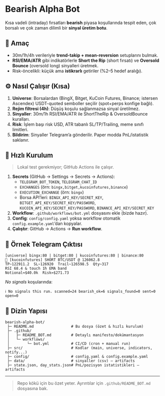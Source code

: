 # Bearish Alpha Bot

Kısa vadeli (intraday) fırsatları **bearish** piyasa koşullarında tespit eden, çok borsalı ve çok zaman dilimli bir **sinyal üretim botu**.

## 🎯 Amaç
- 30m/1h/4h verileriyle **trend-takip + mean-reversion** setuplarını bulmak.
- **RSI/EMA/ATR** gibi indikatörlerle **Short the Rip** (short fırsatı) ve **Oversold Bounce** (oversold long) sinyalleri üretmek.
- Risk-öncelikli: küçük ama **istikrarlı** getiriler (%2–5 hedef aralığı).

## ⚙️ Nasıl Çalışır (Kısa)
1. **Universe**: Borsalardan (BingX, Bitget, KuCoin Futures, Binance; istersen Ascendex) USDT-quoted semboller seçilir (spot+perps konfige bağlı).
2. **Rejim filtresi (4h)**: Düşüş koşulu sağlanmazsa sinyal üretilmez.
3. **Sinyaller**: 30m/1h RSI/EMA/ATR ile ShortTheRip & OversoldBounce kuralları.
4. **Risk**: İşlem başı risk USD, ATR tabanlı SL/TP/Trailing, meme sınıfı limitleri.
5. **Bildirim**: Sinyaller Telegram’a gönderilir. Paper modda PnL/istatistik saklanır.

## 🚀 Hızlı Kurulum
> Lokal test gerekmiyor; GitHub Actions ile çalışır.

1. **Secrets** (GitHub → Settings → Secrets → Actions):
   - `TELEGRAM_BOT_TOKEN`, `TELEGRAM_CHAT_ID`
   - `EXCHANGES` (örn: `bingx,bitget,kucoinfutures,binance`)
   - `EXECUTION_EXCHANGE` (örn: `bingx`)
   - Borsa API’leri: `BINGX_API_KEY/SECRET_KEY`, `BITGET_API_KEY/SECRET_KEY/PASSWORD`,
     `KUCOIN_API_KEY/SECRET_KEY/PASSWORD`, `BINANCE_API_KEY/SECRET_KEY`
2. **Workflow**: `.github/workflows/bot.yml` dosyasını ekle (bizde hazır).
3. **Config**: `config/config.yaml` yoksa workflow otomatik `config.example.yaml`’dan kopyalar.
4. **Çalıştır**: GitHub → Actions → **Run workflow**.

## 📲 Örnek Telegram Çıktısı
```
[universe] bingx:80 | bitget:80 | kucoinfutures:80 | binance:80
🔴 [kucoinfutures] SHORT BTC/USDT @ 126062.8
TP~122911.2  SL~126920  Trail~126598.5  Qty~317
RSI 68.4 & touch 1h EMA band
Notional≈$40.0k  Risk≈$271.73
```
_No signals_ koşularında:
```
ℹ️ No signals this run. scanned=24 bearish_ok=6 signals_found=0 sent=0 open=0
```

## 🧩 Dizin Yapısı
```
bearish-alpha-bot/
 ├─ README.md                 # Bu dosya (özet & hızlı kurulum)
 ├─ .github/
 │   ├─ README_BOT.md         # Detaylı manifesto/dokümantasyon
 │   └─ workflows/
 │        └─ bot.yml          # CI/CD (cron + manual run)
 ├─ src/                      # Kodlar (main, universe, indicators, notify...)
 ├─ config/                   # config.yaml & config.example.yaml
 ├─ data/                     # sinyaller (csv) – artifacts
 ├─ state.json, day_stats.json# PnL/pozisyon istatistikleri – artifacts
```

---

> Repo kökü için bu özet yeter. Ayrıntılar için `.github/README_BOT.md` dosyasına bak.
